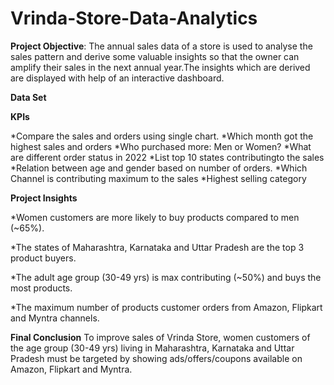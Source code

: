 # Vrinda-Store-Data-Analytics
**Project Objective**:
The annual sales data of a store is used to analyse the sales pattern and derive some valuable insights so that the owner can amplify their sales in the next annual year.The insights which are derived are displayed with help of an interactive dashboard.

**Data Set**

**KPIs**

*Compare the sales and orders using single chart.
*Which month got the highest sales and orders
*Who purchased more: Men or Women?
*What are different order status in 2022
*List top 10 states contributingto the sales
*Relation between age and gender based on number of orders.
*Which Channel is contributing maximum to the sales
*Highest selling category

**Project Insights**

*Women customers are more likely to buy products compared to men (~65%).

*The states of Maharashtra, Karnataka and Uttar Pradesh are the top 3 product buyers.

*The adult age group (30-49 yrs) is max contributing (~50%) and buys the most products.

*The maximum number of products customer orders from Amazon, Flipkart and Myntra channels.

**Final Conclusion**
To improve sales of Vrinda Store, women customers of the age group (30-49 yrs) living in Maharashtra, Karnataka and Uttar Pradesh must be targeted by showing ads/offers/coupons available on Amazon, Flipkart and Myntra.

